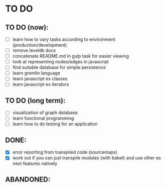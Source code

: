 # TO DO #

## TO DO (now): ##
- [ ] learn how to vary tasks according to environment (production/development)
- [ ] remove leveldb docs
- [ ] concatenate README.md in gulp task for easier viewing
- [ ] look at representing nodes/edges in javascript
- [ ] find suitable database for simple persistence
- [ ] learn gremlin language
- [ ] learn javascript es classes
- [ ] learn javascript es iterators

## TO DO (long term): ##
- [ ] visualization of graph database
- [ ] learn functional programming
- [ ] learn how to do testing for an application

## DONE: ##
- [x] error reporting from transpiled code (sourcemaps)
- [x] work out if you can just transpile modules (with babel) and use other es next features natively

## ABANDONED: ##

